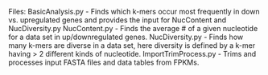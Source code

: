 Files:
BasicAnalysis.py - Finds which k-mers occur most frequently in down vs. upregulated genes and provides the input for NucContent and NucDiversity.py
NucContent.py - Finds the average # of a given nucleotide for a data set in up/downregulated genes.
NucDiversity.py - Finds how many k-mers are diverse in a data set, here diversity is defined by a k-mer having > 2 different kinds of nucleotide. 
ImportTrimProcess.py - Trims and processes input FASTA files and data tables from FPKMs.
